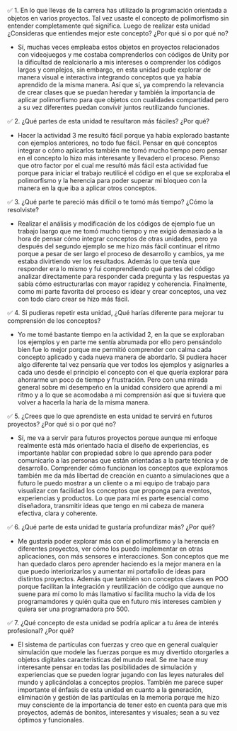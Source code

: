 ✅ 1. En lo que llevas de la carrera has utilizado la programación orientada a objetos en varios proyectos. Tal vez usaste el concepto de polimorfismo sin entender completamente qué significa. Luego de realizar esta unidad ¿Consideras que entiendes mejor este concepto? ¿Por qué si o por qué no?

* Sí, muchas veces empleaba estos objetos en proyectos relacionados con videojuegos y me costaba comprenderlos con códigos de Unity por la dificultad de realcionarlo a mis intereses o comprender los códigos largos y complejos, sin embargo, en esta unidad pude explorar de manera visual e interactiva integrando conceptos que ya había aprendido de la misma manera. Así que sí, ya comprendo la relevancia de crear clases que se puedan heredar y también la importancia de aplicar polimorfismo para que objetos con cualidades compartidad pero a su vez diferentes puedan convivir juntos reutilizando funciones. 

✅ 2. ¿Qué partes de esta unidad te resultaron más fáciles? ¿Por qué?

* Hacer la actividad 3 me resultó fácil porque ya había explorado bastante con ejemplos anteriores, no todo fue fácil. Pensar en qué conceptos integrar o cómo aplicarlos también me tomó mucho tiempo pero pensar en el concepto lo hizo más interesante y llevadero el proceso. Pienso que otro factor por el cual me resultó más fácil esta actividad fue porque para iniciar el trabajo reutilicé el código en el que se exploraba el polimorfismo y la herencia para poder superar mi bloqueo con la manera en la que iba a aplicar otros conceptos.

✅ 3. ¿Qué parte te pareció más difícil o te tomó más tiempo? ¿Cómo la resolviste?

* Realizar el análisis y modificación de los códigos de ejemplo fue un trabajo laargo que me tomó mucho tiempo y me exigió demasiado a la hora de pensar cómo integrar conceptos de otras unidades, pero ya después del segundo ejemplo se me hizo más fácil continuar el ritmo porque a pesar de ser largo el proceso de desarrollo y cambios, ya me estaba divirtiendo ver los resultados. Además lo que tenía que responder era lo mismo y fui comprendiendo qué partes del código analizar directamente para responder cada pregunta y las respuestas ya sabía cómo estructurarlas con mayor rapidez y coherencia. Finalmente, como mi parte favorita del proceso es idear y crear conceptos, una vez con todo claro crear se hizo más fácil.

✅ 4. Si pudieras repetir esta unidad, ¿Qué harías diferente para mejorar tu comprensión de los conceptos?

* Yo me tomé bastante tiempo en la actividad 2, en la que se exploraban los ejemplos y en parte me sentía abrumada por ello pero pensándolo bien fue lo mejor porque me permitió comprender con calma cada concepto aplicado y cada nueva manera de abordarlo. Si pudiera hacer algo diferente tal vez pensaría que ver todos los ejemplos y asignarles a cada uno desde el principio el concepto con el que quería explorar para ahorrarme un poco de tiempo y frustración. Pero con una mirada general sobre mi desempeño en la unidad considero que aprendí a mi ritmo y a lo que se acomodaba a mi comprensión así que si tuviera que volver a hacerla la haría de la misma manera.

✅ 5. ¿Crees que lo que aprendiste en esta unidad te servirá en futuros proyectos? ¿Por qué si o por qué no?

* Sí, me va a servir para futuros proyectos porque aunque mi enfoque realmente está más orientado hacia el diseño de experiencias, es importante hablar con propiedad sobre lo que aprendo para poder comunicarlo a las personas que están orientadas a la parte técnica y de desarrollo. Comprender cómo funcionan los conceptos que exploramos también me da más libertad de creación en cuanto a simulaciones que a futuro le puedo mostrar a un cliente o a mi equipo de trabajo para visualizar con facilidad los conceptos que proponga para eventos, experiencias y productos. Lo que para mí es parte esencial como diseñadora, transmitir ideas que tengo en mi cabeza de manera efectiva, clara y coherente.

✅ 6. ¿Qué parte de esta unidad te gustaría profundizar más? ¿Por qué?

* Me gustaría poder explorar más con el polimorfismo y la herencia en diferentes proyectos, ver cómo los puedo implementar en otras aplicaciones, con más sensores e interacciones. Son conceptos que me han quedado claros pero aprender haciendo es la mejor manera en la que puedo interiorizarlos y aumentar mi portafolio de ideas para distintos proyectos. Además que también son conceptos claves en POO porque facilitan la integración y reutilización de código que aunque no suene para mí como lo más llamativo sí facilita mucho la vida de los programamdores y quién quita que en futuro mis intereses cambien y quiera ser una programadora pro 500.

✅ 7. ¿Qué concepto de esta unidad se podría aplicar a tu área de interés profesional? ¿Por qué?

* El sistema de partículas con fuerzas y creo que en general cualquier simulación que modele las fuerzas porque es muy divertido otorgarles a objetos digitales características del mundo real. Se me hace muy interesante pensar en todas las posibilidades de simulación y experiencias que se pueden lograr jugando con las leyes naturales del mundo y aplicándolas a conceptos propios. También me parece super importante el énfasis de esta unidad en cuanto a la generación, eliminación y gestión de las partículas en la memoria porque me hizo muy consciente de la importancia de tener esto en cuenta para que mis proyectos, además de bonitos, interesantes y visuales; sean a su vez óptimos y funcionales.
